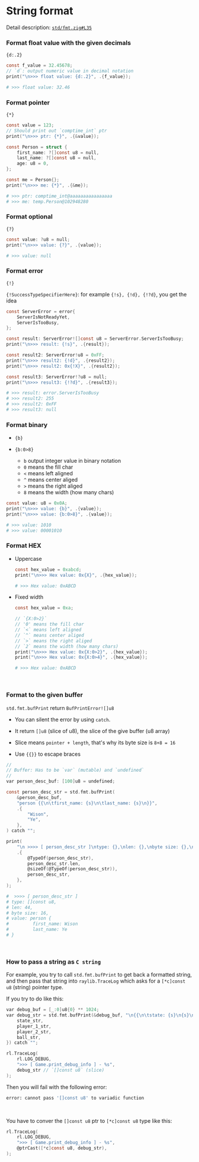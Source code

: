 # String format

Detail description: [`std/fmt.zig#L35`](https://github.com/ziglang/zig/blob/master/lib/std/fmt.zig#L35)

### Format float value with the given decimals

`{d:.2}`

```c
const f_value = 32.45678;
// `d`: output numeric value in decimal notation
print("\n>>> float value: {d:.2}", .{f_value});
```
```bash
# >>> float value: 32.46
```

### Format pointer

`{*}`

```c
const value = 123;
// Should print out `comptime_int` ptr
print("\n>>> ptr: {*}", .{&value});

const Person = struct {
    first_name: ?[]const u8 = null,
    last_name: ?[]const u8 = null,
    age: u8 = 0,
};

const me = Person{};
print("\n>>> me: {*}", .{&me});
```
```bash
# >>> ptr: comptime_int@aaaaaaaaaaaaaaaa
# >>> me: temp.Person@102948280
```

### Format optional

`{?}`

```c
const value: ?u8 = null;
print("\n>>> value: {?}", .{value});
```
```bash
# >>> value: null
```

### Format error

`{!}`

`{!SuccessTypeSpecifierHere}`: for example `{!s}, {!d}, {!?d}`, you get the idea

```c
const ServerError = error{
    ServerIsNotReadyYet,
    ServerIsTooBusy,
};

const result: ServerError![]const u8 = ServerError.ServerIsTooBusy;
print("\n>>> result: {!s}", .{result});

const result2: ServerError!u8 = 0xFF;
print("\n>>> result2: {!d}", .{result2});
print("\n>>> result2: 0x{!X}", .{result2});

const result3: ServerError!?u8 = null;
print("\n>>> result3: {!?d}", .{result3});
```
```bash
# >>> result: error.ServerIsTooBusy
# >>> result2: 255
# >>> result2: 0xFF
# >>> result3: null
```

### Format binary

- `{b}`

- `{b:0>8}`

    - `b` output integer value in binary notation
    - `0` means the fill char
    - `<` means left aligned
    - `^` means center aliged
    - `>` means the right aliged
    - `8` means the width (how many chars)

```c
const value: u8 = 0x0A;
print("\n>>> value: {b}", .{value});
print("\n>>> value: {b:0>8}", .{value});
```
```bash
# >>> value: 1010
# >>> value: 00001010
```

### Format HEX

- Uppercase

    ```c
    const hex_value = 0xabcd;
    print("\n>>> Hex value: 0x{X}", .{hex_value});
    ```
    ```bash
    # >>> Hex value: 0xABCD
    ```

- Fixed width

    ```c
    const hex_value = 0xa;

    // `{X:0>2}`
    // '0' means the fill char
    // `<` means left aligned
    // `^` means center aliged
    // `>` means the right aliged
    // `2` means the width (how many chars)
    print("\n>>> Hex value: 0x{X:0>2}", .{hex_value});
    print("\n>>> Hex value: 0x{X:0>4}", .{hex_value});
    ```
    ```bash
    # >>> Hex value: 0xABCD
    ```

    </br>


### Format to the given buffer


`std.fmt.bufPrint` return `BufPrintError![]u8`

- You can silent the error by using `catch`.

- It return `[]u8` (slice of u8), the slice of the give buffer
  (u8 array)

- Slice means `pointer + length`, that's why its byte size is
  `8+8 = 16`

- Use `{{}}` to escape braces


```c
//
// Buffer: Has to be `var` (mutable) and `undefined`
//
var person_desc_buf: [100]u8 = undefined;

const person_desc_str = std.fmt.bufPrint(
    &person_desc_buf,
    "person {{\n\tfirst_name: {s}\n\tlast_name: {s}\n}}",
    .{
        "Wison",
        "Ye",
    },
) catch "";

print(
    "\n >>>> [ person_desc_str ]\ntype: {},\nlen: {},\nbyte size: {},\nvalue: {s}",
    .{
        @TypeOf(person_desc_str),
        person_desc_str.len,
        @sizeOf(@TypeOf(person_desc_str)),
        person_desc_str,
    },
);
```
```bash
#  >>>> [ person_desc_str ]
# type: []const u8,
# len: 44,
# byte size: 16,
# value: person {
#         first_name: Wison
#         last_name: Ye
# }
```

</br>


### How to pass a string as `C string`

For example, you try to call `std.fmt.bufPrint` to get back a formatted string,
and then pass that string into `raylib.TraceLog` which asks for a `[*c]const u8`
(string) pointer type.

If you try to do like this:

```c
var debug_buf = [_:0]u8{0} ** 1024;
var debug_str = std.fmt.bufPrint(&debug_buf, "\n{{\n\tstate: {s}\n{s}\n{s}\n{s}\n}}", .{
    state_str,
    player_1_str,
    player_2_str,
    ball_str,
}) catch "";

rl.TraceLog(
    rl.LOG_DEBUG,
    ">>> [ Game.print_debug_info ] - %s",
    debug_str // `[]const u8` (slice)
);
```

Then you will fail with the following error:

```bash
error: cannot pass '[]const u8' to variadic function
```

</br>

You have to conver the `[]const u8` ptr to `[*c]const u8` type like this:

```c
rl.TraceLog(
    rl.LOG_DEBUG,
    ">>> [ Game.print_debug_info ] - %s",
    @ptrCast([*c]const u8, debug_str),
);
```

</br>


